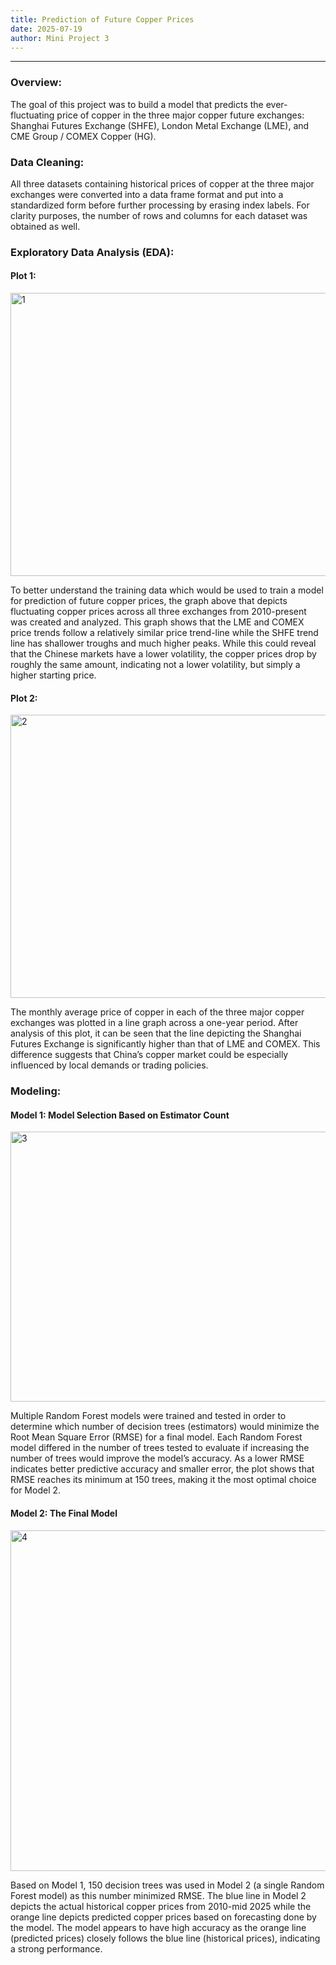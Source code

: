 ```yaml
---
title: Prediction of Future Copper Prices
date: 2025-07-19
author: Mini Project 3
---
```

---
### Overview:
The goal of this project was to build a model that predicts the ever-fluctuating price of copper in the three major copper future exchanges: Shanghai Futures Exchange (SHFE), London Metal Exchange (LME), and CME Group / COMEX Copper (HG). 

### Data Cleaning:
All three datasets containing historical prices of copper at the three major exchanges were converted into a data frame format and put into a standardized form before further processing by erasing index labels. For clarity purposes, the number of rows and columns for each dataset was obtained as well.

### Exploratory Data Analysis (EDA):

#### Plot 1:
<img width="576" height="453" alt="1" src="https://github.com/user-attachments/assets/6e970c63-1649-43e3-8e6f-8745e08f9055" />

To better understand the training data which would be used to train a model for prediction of future copper prices, the graph above that depicts fluctuating copper prices across all three exchanges from 2010-present was created and analyzed. This graph shows that the LME and COMEX price trends follow a relatively similar price trend-line while the SHFE trend line has shallower troughs and much higher peaks. While this could reveal that the Chinese markets have a lower volatility, the copper prices drop by roughly the same amount, indicating not a lower volatility, but simply a higher starting price.

#### Plot 2:
<img width="567" height="453" alt="2" src="https://github.com/user-attachments/assets/d2a9b840-7553-4d2b-ae96-4f2c2b92198f" />

The monthly average price of copper in each of the three major copper exchanges was plotted in a line graph across a one-year period. After analysis of this plot, it can be seen that the line depicting the Shanghai Futures Exchange is significantly higher than that of LME and COMEX. This difference suggests that China’s copper market could be especially influenced by local demands or trading policies. 

### Modeling:

#### Model 1: Model Selection Based on Estimator Count 
<img width="585" height="432" alt="3" src="https://github.com/user-attachments/assets/1bebae37-edee-415a-bad2-df6f48efb0c2" />

Multiple Random Forest models were trained and tested in order to determine which number of decision trees (estimators) would minimize the Root Mean Square Error (RMSE) for a final model. Each Random Forest model differed in the number of trees tested to evaluate if increasing the number of trees would improve the model’s accuracy. As a lower RMSE indicates better predictive accuracy and smaller error, the plot shows that RMSE reaches its minimum at 150 trees, making it the most optimal choice for Model 2.

#### Model 2: The Final Model
<img width="1002" height="545" alt="4" src="https://github.com/user-attachments/assets/cc981e87-34ce-4e46-9663-3d7eb432c359" />

Based on Model 1, 150 decision trees was used in Model 2 (a single Random Forest model) as this number minimized RMSE. The blue line in Model 2 depicts the actual historical copper prices from 2010-mid 2025 while the orange line depicts predicted copper prices based on forecasting done by the model. The model appears to have high accuracy as the orange line (predicted prices) closely follows the blue line (historical prices), indicating a strong performance.
